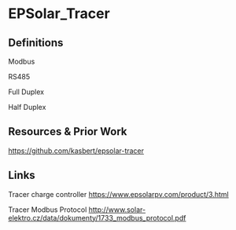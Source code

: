 # EPSolar_Tracer

## Definitions
Modbus

RS485

Full Duplex

Half Duplex

## Resources & Prior Work
https://github.com/kasbert/epsolar-tracer

## Links
Tracer charge controller
https://www.epsolarpv.com/product/3.html

Tracer Modbus Protocol
http://www.solar-elektro.cz/data/dokumenty/1733_modbus_protocol.pdf
